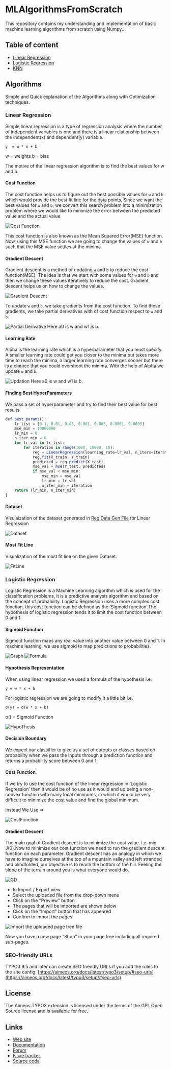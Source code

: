 
MLAlgorithmsFromScratch
======================
This repository contains my understanding and implementation of basic machine learning algorithms from scratch using Numpy..

## Table of content
- [Linear Regression](https://github.com/faiz-hasan11/MLAlgorithmsFromScratch/blob/master/LinearRegression.py)
- [Logistic Regression](https://github.com/faiz-hasan11/MLAlgorithmsFromScratch/blob/master/LogisticRegression.py)
- [KNN](https://github.com/faiz-hasan11/MLAlgorithmsFromScratch/blob/master/KNN.py)

## Algorithms

Simple and Quick explanation of the Algorithms along with Optimization techniques. 

### Linear Regression

Simple linear regression is a type of regression analysis where the number of independent variables is one and there is a linear relationship between the independent(x) and dependent(y) variable.

` y  = w * x + b `

w = weights
b = bias

The motive of the linear regression algorithm is to find the best values for w and b.

#### Cost Function

The cost function helps us to figure out the best possible values for `w` and `b` which would provide the best fit line for the data points. Since we want the best values for `w` and `b`, we convert this search problem into a minimization problem where we would like to minimize the error between the predicted value and the actual value.


![Cost Function](https://github.com/faiz-hasan11/MLAlgorithmsFromScratch/blob/master/Images/1_wQCSNJ486WxL4mZ3FOYtgw.png)

This cost function is also known as the Mean Squared Error(MSE) function. Now, using this MSE function we are going to change the values of `w` and `b` such that the MSE value settles at the minima.

#### Gradient Descent
Gradient descent is a method of updating `w` and `b` to reduce the cost function(MSE). The idea is that we start with some values for `w` and `b` and then we change these values iteratively to reduce the cost. Gradient descent helps us on how to change the values.

![Gradient Descent](https://github.com/faiz-hasan11/MLAlgorithmsFromScratch/blob/master/Images/GradientDescent.png)

To update `w` and `b`, we take gradients from the cost function. To find these gradients, we take partial derivatives with of cost function respect to `w` and `b`. 

![Partial Derivative](https://github.com/faiz-hasan11/MLAlgorithmsFromScratch/blob/master/Images/CostUpdation.png)
Here a0 is w and w1 is b.

#### Learning Rate
Alpha is the learning rate which is a hyperparameter that you must specify. A smaller learning rate could get you closer to the minima but takes more time to reach the minima, a larger learning rate converges sooner but there is a chance that you could overshoot the minima. With the help of Alpha we update `w` and `b`.
 
![Updation](https://github.com/faiz-hasan11/MLAlgorithmsFromScratch/blob/master/Images/update.png)
Here a0 is w and w1 is b.

#### Finding Best HyperParameters
We pass a set of hyperparameter and try to find their best value for best results.
```javascript
def best_params():
    lr_list = [0.1, 0.01, 0.05, 0.001, 0.005, 0.0001, 0.0005]
    mse_min = 10000000
    lr_min = 0
    n_iter_min = 0
    for lr_val in lr_list:
        for iteration in range(1000, 10000, 10):
            reg = LinearRegression(learning_rate=lr_val, n_iters=iteration)
            reg.fit(X_train, Y_train)
            predicted = reg.predict(X_test)
            mse_val = mse(Y_test, predicted)
            if mse_val < mse_min:
                mse_min = mse_val
                lr_min = lr_val
                n_iter_min = iteration
    return (lr_min, n_iter_min)
}
```
#### Dataset

Visulaization of the dataset generated in [Reg Data Gen File](https://github.com/faiz-hasan11/MLAlgorithmsFromScratch/blob/master/RegDataGen.py) for Linear Regression

![Dataset](https://github.com/faiz-hasan11/MLAlgorithmsFromScratch/blob/master/Images/RegDataSet.png)

#### Most Fit Line

Visualization of the most fit line on the given Dataset.

![FitLine](https://github.com/faiz-hasan11/MLAlgorithmsFromScratch/blob/master/Images/OpttimizedRegLine.png)

### Logistic Regression

Logistic Regression is a Machine Learning algorithm which is used for the classification problems, it is a predictive analysis algorithm and based on the concept of probability.
Logistic Regression uses a more complex cost function, this cost function can be defined as the ‘Sigmoid function’.The hypothesis of logistic regression tends it to limit the cost function between 0 and 1.

#### Sigmoid Function

Sigmoid function maps any real value into another value between 0 and 1. In machine learning, we use sigmoid to map predictions to probabilities.

![Graph](https://github.com/faiz-hasan11/MLAlgorithmsFromScratch/blob/master/Images/sigmoidgraph.png)
![Formula](https://github.com/faiz-hasan11/MLAlgorithmsFromScratch/blob/master/Images/sigmoidformula.png)

#### Hypothesis Representation

When using linear regression we used a formula of the hypothesis i.e.

`y = w * x + b`

For logistic regression we are going to modify it a little bit i.e.

`σ(y) = σ(w * x + b)`

 σ() = Sigmoid Function
 
 ![HypoThesis](https://github.com/faiz-hasan11/MLAlgorithmsFromScratch/blob/master/Images/LogRegHypo.png)
 
#### Decision Boundary

We expect our classifier to give us a set of outputs or classes based on probability when we pass the inputs through a prediction function and returns a probability score between 0 and 1.

#### Cost Function

If we try to use the cost function of the linear regression in ‘Logistic Regression’ then it would be of no use as it would end up being a non-convex function with many local minimums, in which it would be very difficult to minimize the cost value and find the global minimum.

Instead We Use =>

![CostFunction](https://github.com/faiz-hasan11/MLAlgorithmsFromScratch/blob/master/Images/LRCostFunction.png)

#### Gradient Descent

The main goal of Gradient descent is to minimize the cost value. i.e. min J(θ).Now to minimize our cost function we need to run the gradient descent function on each parameter.
Gradient descent has an analogy in which we have to imagine ourselves at the top of a mountain valley and left stranded and blindfolded, our objective is to reach the bottom of the hill. Feeling the slope of the terrain around you is what everyone would do.

![GD](https://github.com/faiz-hasan11/MLAlgorithmsFromScratch/blob/master/Images/GDLR.jpeg)

* In Import / Export view
* Select the uploaded file from the drop-down menu
* Click on the "Preview" button
* The pages that will be imported are shown below
* Click on the "Import" button that has appeared
* Confirm to import the pages

![Import the uploaded page tree file](https://aimeos.org/docs/images/Aimeos-typo3-pages-import.png)

Now you have a new page "Shop" in your page tree including all required sub-pages.

### SEO-friendly URLs

TYPO3 9.5 and later can create SEO friendly URLs if you add the rules to the site config:
[https://aimeos.org/docs/latest/typo3/setup/#seo-urls](https://aimeos.org/docs/latest/typo3/setup/#seo-urls)

## License

The Aimeos TYPO3 extension is licensed under the terms of the GPL Open Source
license and is available for free.

## Links

* [Web site](https://aimeos.org/integrations/typo3-shop-extension/)
* [Documentation](https://aimeos.org/docs/TYPO3)
* [Forum](https://aimeos.org/help/typo3-extension-f16/)
* [Issue tracker](https://github.com/aimeos/aimeos-typo3/issues)
* [Source code](https://github.com/aimeos/aimeos-typo3)
